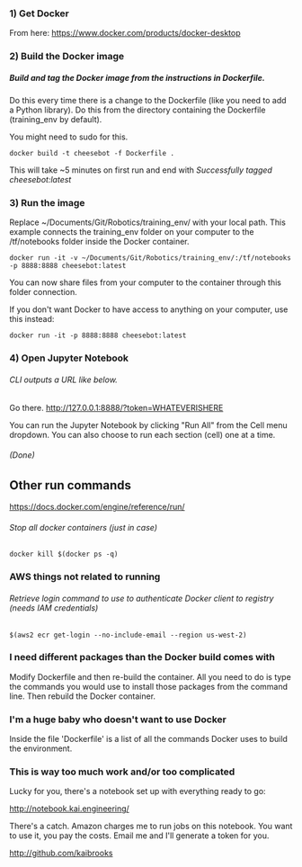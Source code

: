 
### 1) Get Docker
From here:
https://www.docker.com/products/docker-desktop

### 2) Build the Docker image

##### Build and tag the Docker image from the instructions in Dockerfile.
Do this every time there is a change to the Dockerfile (like you need to add a Python library). Do this from the directory containing the Dockerfile (training_env by default).

You might need to sudo for this.

<pre><code>docker build -t cheesebot -f Dockerfile .
</pre></code>

This will take ~5 minutes on first run and end with <i>Successfully tagged cheesebot:latest</i>


### 3) Run the image
Replace ~/Documents/Git/Robotics/training_env/ with your local path. This example connects the training_env folder on your computer to the /tf/notebooks folder inside the Docker container.

<pre><code>docker run -it -v ~/Documents/Git/Robotics/training_env/:/tf/notebooks -p 8888:8888 cheesebot:latest
</pre></code>
You can now share files from your computer to the container through this folder connection.

If you don't want Docker to have access to anything on your computer, use this instead:

<pre><code>docker run -it -p 8888:8888 cheesebot:latest
</pre></code>


### 4) Open Jupyter Notebook
###### CLI outputs a URL like below.
Go there.
http://127.0.0.1:8888/?token=WHATEVERISHERE

You can run the Jupyter Notebook by clicking "Run All" from the Cell menu dropdown. You can also choose to run each section (cell) one at a time.
###### (Done)


## Other run commands
https://docs.docker.com/engine/reference/run/

###### Stop all docker containers (just in case)
<pre><code>docker kill $(docker ps -q)
</pre></code>

### AWS things not related to running
###### Retrieve login command to use to authenticate Docker client to registry (needs IAM credentials)
<pre><code>$(aws2 ecr get-login --no-include-email --region us-west-2)
</pre></code>



### I need different packages than the Docker build comes with
Modify Dockerfile and then re-build the container. All you need to do is type the commands you would use to install those packages from the command line. Then rebuild the Docker container.


### I'm a huge baby who doesn't want to use Docker
Inside the file 'Dockerfile' is a list of all the commands Docker uses to build the environment.


### This is way too much work and/or too complicated

Lucky for you, there's a notebook set up with everything ready to go:

http://notebook.kai.engineering/

There's a catch. Amazon charges me to run jobs on this notebook. You want to use it, you pay the costs. Email me and I'll generate a token for you.



http://github.com/kaibrooks
